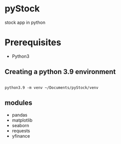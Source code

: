 # pyStock
stock app in python


# Prerequisites


- Python3 

## Creating a python 3.9 environment

```

python3.9 -m venv ~/Documents/pyStock/venv

```

## modules
- pandas
- matplotlib
- seaborn
- requests
- yfinance
